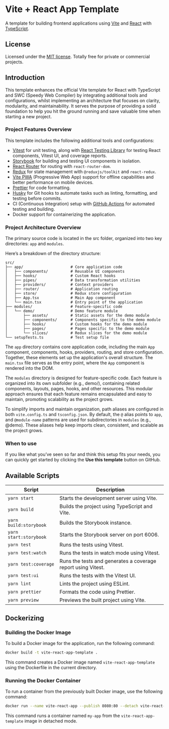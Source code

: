 # Vite + React App Template

A template for building frontend applications using [Vite](https://vitejs.dev/) and [React](https://react.dev/) with [TypeScript](https://www.typescriptlang.org/).

## License

Licensed under the [MIT license](https://opensource.org/licenses/MIT). Totally free for private or commercial projects.

## Introduction

This template enhances the official Vite template for React with TypeScript and SWC (Speedy Web Compiler) by integrating additional tools and configurations, whilst implementing an architecture that focuses on clarity, modularity, and maintainability. It serves the purpose of providing a solid foundation to help you hit the ground running and save valuable time when starting a new project.

### Project Features Overview

This template includes the following additional tools and configurations:

- [Vitest](https://vitest.dev/) for unit testing, along with [React Testing Library](https://testing-library.com/docs/react-testing-library/intro/) for testing React components, Vitest UI, and coverage reports.
- [Storybook](https://storybook.js.org/) for building and testing UI components in isolation.
- [React Router](https://reactrouter.com/) for routing with `react-router-dom`.
- [Redux](https://redux.js.org/) for state management with `@reduxjs/toolkit` and `react-redux`.
- [Vite PWA](https://vite-pwa-org.netlify.app/) (Progressive Web App) support for offline capabilities and better performance on mobile devices.
- [Prettier](https://prettier.io/) for code formatting.
- [Husky](https://typicode.github.io/husky/#/) for Git hooks to automate tasks such as linting, formatting, and testing before commits.
- CI (Continuous Integration) setup with [GitHub Actions](https://github.com/features/actions) for automated testing and building.
- Docker support for containerizing the application.

### Project Architecture Overview

The primary source code is located in the src folder, organized into two key directories: `app` and `modules`.

Here’s a breakdown of the directory structure:

```plaintext
src/
├── app/                     # Core application code
│   ├── components/          # Reusable UI components
│   ├── hooks/               # Custom React hooks
│   ├── pipes/               # Data transformation utilities
│   ├── providers/           # Context providers
│   ├── router/              # Application routing
│   ├── store/               # Redux store configuration
│   ├── App.tsx              # Main App component
│   └── main.tsx             # Entry point of the application
├── modules/                 # Feature-specific code
│   └── demo/                # Demo feature module
│       ├── assets/          # Static assets for the demo module
│       ├── components/      # Components specific to the demo module
│       ├── hooks/           # Custom hooks for the demo module
│       ├── pages/           # Pages specific to the demo module
│       └── slices/          # Redux slices for the demo module
└── setupTests.ts            # Test setup file
```

The `app` directory contains core application code, including the main `App` component, components, hooks, providers, routing, and store configuration. Together, these elements set up the application's overall structure. The `main.tsx` file serves as the entry point, where the `App` component is rendered into the DOM.

The `modules` directory is designed for feature-specific code. Each feature is organized into its own subfolder (e.g., demo/), containing related components, layouts, pages, hooks, and other resources. This modular approach ensures that each feature remains encapsulated and easy to maintain, promoting scalability as the project grows.

To simplify imports and maintain organization, path aliases are configured in both `vite.config.ts` and `tsconfig.json`. By default, the `@` alias points to `app`, and `@module-name` patterns are used for subdirectories in `modules` (e.g., @demo). These aliases help keep imports clean, consistent, and scalable as the project grows.

### When to use

If you like what you’ve seen so far and think this setup fits your needs, you can quickly get started by clicking the **Use this template** button on GitHub.

## Available Scripts

| Script                 | Description                                                  |
| ---------------------- | ------------------------------------------------------------ |
| `yarn start`           | Starts the development server using Vite.                    |
| `yarn build`           | Builds the project using TypeScript and Vite.                |
| `yarn build:storybook` | Builds the Storybook instance.                               |
| `yarn start:storybook` | Starts the Storybook server on port 6006.                    |
| `yarn test`            | Runs the tests using Vitest.                                 |
| `yarn test:watch`      | Runs the tests in watch mode using Vitest.                   |
| `yarn test:coverage`   | Runs the tests and generates a coverage report using Vitest. |
| `yarn test:ui`         | Runs the tests with the Vitest UI.                           |
| `yarn lint`            | Lints the project using ESLint.                              |
| `yarn prettier`        | Formats the code using Prettier.                             |
| `yarn preview`         | Previews the built project using Vite.                       |

## Dockerizing

### Building the Docker Image

To build a Docker image for the application, run the following command:

```sh
docker build -t vite-react-app-template .
```

This command creates a Docker image named `vite-react-app-template` using the Dockerfile in the current directory.

### Running the Docker Container

To run a container from the previously built Docker image, use the following command:

```sh
docker run --name vite-react-app --publish 8080:80 --detach vite-react-app-template
```

This command runs a container named `my-app` from the `vite-react-app-template` image in detached mode.
